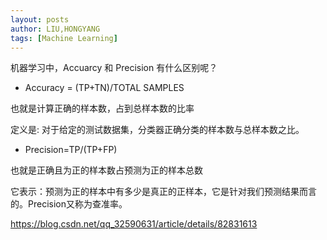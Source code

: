 ```yaml
---
layout: posts
author: LIU,HONGYANG
tags: [Machine Learning]
---
```








机器学习中，Accuarcy 和 Precision 有什么区别呢？

- Accuracy = (TP+TN)/TOTAL SAMPLES

也就是计算正确的样本数，占到总样本数的比率

定义是: 对于给定的测试数据集，分类器正确分类的样本数与总样本数之比。

 

- Precision=TP/(TP+FP)

也就是正确且为正的样本数占预测为正的样本总数

它表示：预测为正的样本中有多少是真正的正样本，它是针对我们预测结果而言的。Precision又称为查准率。

 

https://blog.csdn.net/qq_32590631/article/details/82831613

 